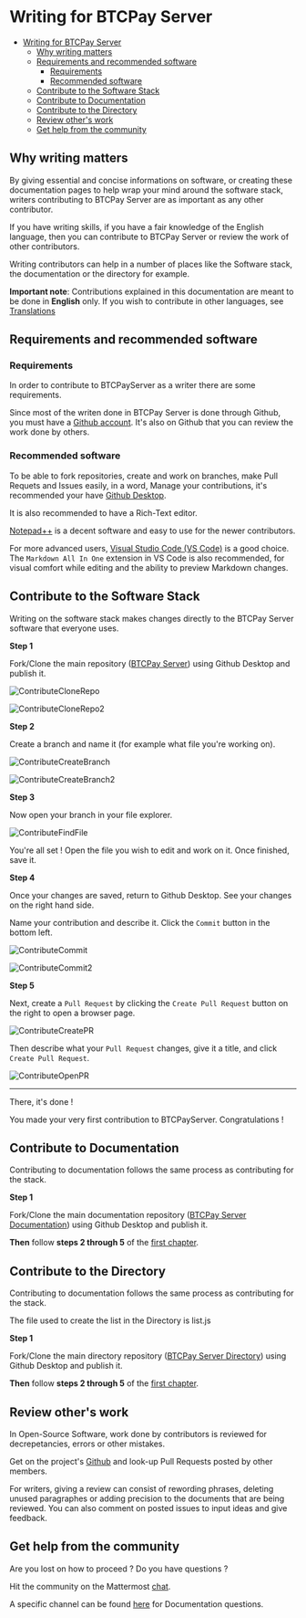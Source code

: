 # Writing for BTCPay Server

- [Writing for BTCPay Server](#writing-for-btcpay-server)
  - [Why writing matters](#why-writing-matters)
  - [Requirements and recommended software](#requirements-and-recommended-software)
    - [Requirements](#requirements)
    - [Recommended software](#recommended-software)
  - [Contribute to the Software Stack](#contribute-to-the-software-stack)
  - [Contribute to Documentation](#contribute-to-documentation)
  - [Contribute to the Directory](#contribute-to-the-directory)
  - [Review other's work](#review-others-work)
  - [Get help from the community](#get-help-from-the-community)


## Why writing matters

By giving essential and concise informations on software, or creating these documentation pages to help wrap your mind around the software stack, writers contributing to BTCPay Server are as important as any other contributor.

If you have writing skills, if you have a fair knowledge of the English language, then you can contribute to BTCPay Server or review the work of other contributors.

Writing contributors can help in a number of places like the Software stack, the documentation or the directory for example.


**Important note**: Contributions explained in this documentation are meant to be done in **English** only. If you wish to contribute in other languages, see [Translations](./ContributeTranslate.md/)

## Requirements and recommended software

### Requirements

In order to contribute to BTCPayServer as a writer there are some requirements.

Since most of the writen done in BTCPay Server is done through Github, you must have a [Github account](https://github.com/).
It's also on Github that you can review the work done by others.

### Recommended software

To be able to fork repositories, create and work on branches, make Pull Requets and Issues easily, in a word, Manage your contributions, it's recommended your have [Github Desktop](https://desktop.github.com/).

It is also recommended to have a Rich-Text editor.

[Notepad++](https://notepad-plus-plus.org/downloads/) is a decent software and easy to use for the newer contributors.

For more advanced users, [Visual Studio Code (VS Code)](https://visualstudio.microsoft.com/) is a good choice.
The `Markdown All In One` extension in VS Code is also recommended, for visual comfort while editing and the ability to preview Markdown changes.

## Contribute to the Software Stack

Writing on the software stack makes changes directly to the BTCPay Server software that everyone uses.


**Step 1**

Fork/Clone the main repository ([BTCPay Server](https://github.com/btcpayserver/btcpayserver/)) using Github Desktop and publish it.

![ContributeCloneRepo](../img/Contribute/ContributeCloneRepo.jpg)

![ContributeCloneRepo2](../img/Contribute/ContributeCloneRepo2.jpg)

**Step 2**

Create a branch and name it (for example what file you're working on).

![ContributeCreateBranch](../img/Contribute/ContributeCreateBranch.jpg)

![ContributeCreateBranch2](../img/Contribute/ContributeCreateBranch2.jpg)

**Step 3**

Now open your branch in your file explorer.

![ContributeFindFile](../img/Contribute/ContributeFindFile.jpg)

You're all set ! 
Open the file you wish to edit and work on it.
Once finished, save it.

**Step 4**

Once your changes are saved, return to Github Desktop.
See your changes on the right hand side.

Name your contribution and describe it.
Click the `Commit` button in the bottom left.

![ContributeCommit](../img/Contribute/ContributeCommit.jpg)

![ContributeCommit2](../img/Contribute/ContributeCommit2.jpg)

**Step 5**

Next, create a `Pull Request` by clicking the `Create Pull Request` button on the right to open a browser page.

![ContributeCreatePR](../img/Contribute/ContributeCreatePR.jpg)

Then describe what your `Pull Request` changes, give it a title, and click `Create Pull Request`.

![ContributeOpenPR](../img/Contribute/ContributeOpenPR.jpg)

----

There, it's done ! 

You made your very first contribution to BTCPayServer. Congratulations ! 

## Contribute to Documentation

Contributing to documentation follows the same process as contributing for the stack.

**Step 1**

Fork/Clone the main documentation repository ([BTCPay Server Documentation](https://github.com/btcpayserver/btcpayserver-doc)) using Github Desktop and publish it.

**Then** follow **steps 2 through 5** of the [first chapter](#contribute-to-the-software-stack).

## Contribute to the Directory

Contributing to documentation follows the same process as contributing for the stack.

The file used to create the list in the Directory is list.js

**Step 1**

Fork/Clone the main directory repository ([BTCPay Server Directory](https://github.com/btcpayserver/directory.btcpayserver.org)) using Github Desktop and publish it.

**Then** follow **steps 2 through 5** of the [first chapter](#contribute-to-the-software-stack).

## Review other's work

In Open-Source Software, work done by contributors is reviewed for decrepetancies, errors or other mistakes.

Get on the project's [Github](https://github.com/btcpayserver) and look-up Pull Requests posted by other members. 

For writers, giving a review can consist of rewording phrases, deleting unused paragraphes or adding precision to the documents that are being reviewed.
You can also comment on posted issues to input ideas and give feedback.

## Get help from the community

Are you lost on how to proceed ? Do you have questions ?

Hit the community on the Mattermost [chat](https://chat.btcpayserver.org/).

A specific channel can be found [here](https://chat.btcpayserver.org/btcpayserver/channels/documentation) for Documentation questions.
